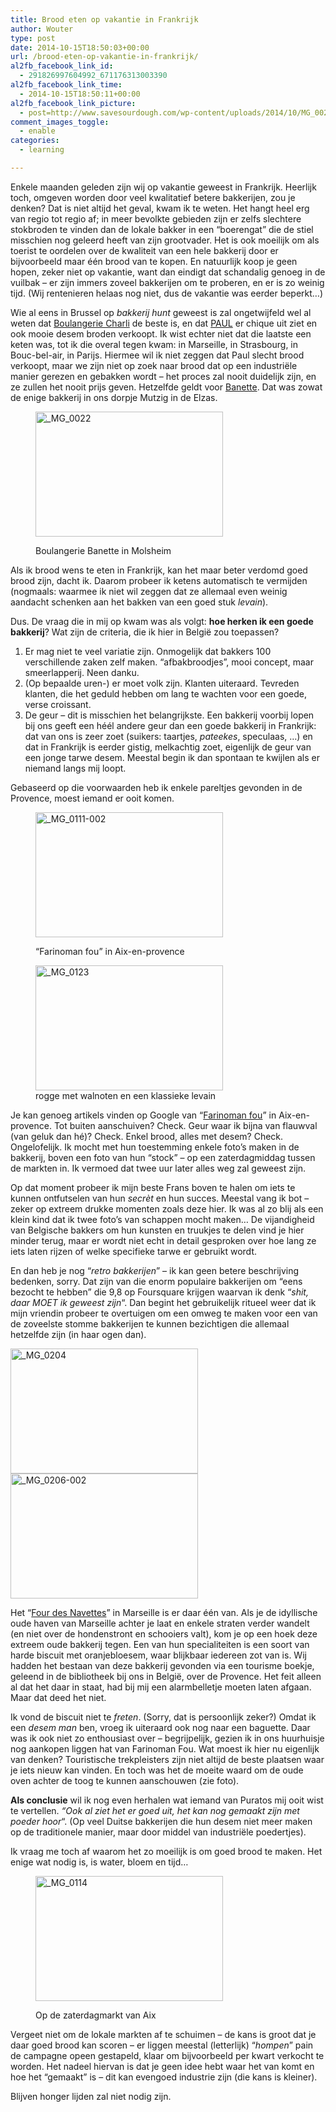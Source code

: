 ```yaml
---
title: Brood eten op vakantie in Frankrijk
author: Wouter
type: post
date: 2014-10-15T18:50:03+00:00
url: /brood-eten-op-vakantie-in-frankrijk/
al2fb_facebook_link_id:
  - 291826997604992_671176313003390
al2fb_facebook_link_time:
  - 2014-10-15T18:50:11+00:00
al2fb_facebook_link_picture:
  - post=http://www.savesourdough.com/wp-content/uploads/2014/10/MG_0022-300x200.jpg
comment_images_toggle:
  - enable
categories:
  - learning

---
```

Enkele maanden geleden zijn wij op vakantie geweest in Frankrijk. Heerlijk toch, omgeven worden door veel kwalitatief betere bakkerijen, zou je denken? Dat is niet altijd het geval, kwam ik te weten. Het hangt heel erg van regio tot regio af; in meer bevolkte gebieden zijn er zelfs slechtere stokbroden te vinden dan de lokale bakker in een &#8220;boerengat&#8221; die de stiel misschien nog geleerd heeft van zijn grootvader. Het is ook moeilijk om als toerist te oordelen over de kwaliteit van een hele bakkerij door er bijvoorbeeld maar één brood van te kopen. En natuurlijk koop je geen hopen, zeker niet op vakantie, want dan eindigt dat schandalig genoeg in de vuilbak &#8211; er zijn immers zoveel bakkerijen om te proberen, en er is zo weinig tijd. (Wij rentenieren helaas nog niet, dus de vakantie was eerder beperkt&#8230;)

Wie al eens in Brussel op _bakkerij hunt_ geweest is zal ongetwijfeld wel al weten dat [Boulangerie Charli][1] de beste is, en dat [PAUL][2] er chique uit ziet en ook mooie desem broden verkoopt. Ik wist echter niet dat die laatste een keten was, tot ik die overal tegen kwam: in Marseille, in Strasbourg, in Bouc-bel-air, in Parijs. Hiermee wil ik niet zeggen dat Paul slecht brood verkoopt, maar we zijn niet op zoek naar brood dat op een industriële manier gerezen en gebakken wordt &#8211; het proces zal nooit duidelijk zijn, en ze zullen het nooit prijs geven. Hetzelfde geldt voor [Banette][3]. Dat was zowat de enige bakkerij in ons dorpje Mutzig in de Elzas.<figure id="attachment_736" style="width: 300px" class="wp-caption aligncenter">

[<img class="wp-image-736 size-medium" src="http://www.redzuurdesem.be/wp-content/uploads/2014/10/MG_0022-300x200.jpg" alt="_MG_0022" width="300" height="200" srcset="http://www.redzuurdesem.be/wp-content/uploads/2014/10/MG_0022-300x200.jpg 300w, http://www.redzuurdesem.be/wp-content/uploads/2014/10/MG_0022.jpg 1024w" sizes="(max-width: 300px) 100vw, 300px" />][4]<figcaption class="wp-caption-text">Boulangerie Banette in Molsheim</figcaption></figure> 

Als ik brood wens te eten in Frankrijk, kan het maar beter verdomd goed brood zijn, dacht ik. Daarom probeer ik ketens automatisch te vermijden (nogmaals: waarmee ik niet wil zeggen dat ze allemaal even weinig aandacht schenken aan het bakken van een goed stuk _levain_).

Dus. De vraag die in mij op kwam was als volgt: **hoe herken ik een goede bakkerij**? Wat zijn de criteria, die ik hier in België zou toepassen?

  1. Er mag niet te veel variatie zijn. Onmogelijk dat bakkers 100 verschillende zaken zelf maken. &#8220;afbakbroodjes&#8221;, mooi concept, maar smeerlapperij. Neen danku.
  2. (Op bepaalde uren-) er moet volk zijn. Klanten uiteraard. Tevreden klanten, die het geduld hebben om lang te wachten voor een goede, verse croissant.
  3. De geur &#8211; dit is misschien het belangrijkste. Een bakkerij voorbij lopen bij ons geeft een héél andere geur dan een goede bakkerij in Frankrijk: dat van ons is zeer zoet (suikers: taartjes, _pateekes_, speculaas, &#8230;) en dat in Frankrijk is eerder gistig, melkachtig zoet, eigenlijk de geur van een jonge tarwe desem. Meestal begin ik dan spontaan te kwijlen als er niemand langs mij loopt.

Gebaseerd op die voorwaarden heb ik enkele pareltjes gevonden in de Provence, moest iemand er ooit komen.<figure id="attachment_737" style="width: 300px" class="wp-caption aligncenter">

[<img class="wp-image-737 size-medium" src="http://www.redzuurdesem.be/wp-content/uploads/2014/10/MG_0111-002-300x200.jpg" alt="_MG_0111-002" width="300" height="200" srcset="http://www.redzuurdesem.be/wp-content/uploads/2014/10/MG_0111-002-300x200.jpg 300w, http://www.redzuurdesem.be/wp-content/uploads/2014/10/MG_0111-002.jpg 1024w" sizes="(max-width: 300px) 100vw, 300px" />][5]<figcaption class="wp-caption-text">&#8220;Farinoman fou&#8221; in Aix-en-provence</figcaption></figure> <figure id="attachment_739" style="width: 300px" class="wp-caption aligncenter">[<img class="wp-image-739 size-medium" src="http://www.redzuurdesem.be/wp-content/uploads/2014/10/MG_0123-300x200.jpg" alt="_MG_0123" width="300" height="200" srcset="http://www.redzuurdesem.be/wp-content/uploads/2014/10/MG_0123-300x200.jpg 300w, http://www.redzuurdesem.be/wp-content/uploads/2014/10/MG_0123.jpg 1024w" sizes="(max-width: 300px) 100vw, 300px" />][6]<figcaption class="wp-caption-text">rogge met walnoten en een klassieke levain</figcaption></figure> 

Je kan genoeg artikels vinden op Google van &#8220;[Farinoman fou][7]&#8221; in Aix-en-provence. Tot buiten aanschuiven? Check. Geur waar ik bijna van flauwval (van geluk dan hé)? Check. Enkel brood, alles met desem? Check. Ongelofelijk. Ik mocht met hun toestemming enkele foto&#8217;s maken in de bakkerij, boven een foto van hun &#8220;stock&#8221; &#8211; op een zaterdagmiddag tussen de markten in. Ik vermoed dat twee uur later alles weg zal geweest zijn.

Op dat moment probeer ik mijn beste Frans boven te halen om iets te kunnen ontfutselen van hun _secrèt_ en hun succes. Meestal vang ik bot &#8211; zeker op extreem drukke momenten zoals deze hier. Ik was al zo blij als een klein kind dat ik twee foto&#8217;s van schappen mocht maken&#8230; De vijandigheid van Belgische bakkers om hun kunsten en truukjes te delen vind je hier minder terug, maar er wordt niet echt in detail gesproken over hoe lang ze iets laten rijzen of welke specifieke tarwe er gebruikt wordt.

En dan heb je nog &#8220;_retro bakkerijen_&#8221; &#8211; ik kan geen betere beschrijving bedenken, sorry. Dat zijn van die enorm populaire bakkerijen om &#8220;eens bezocht te hebben&#8221; die 9,8 op Foursquare krijgen waarvan ik denk &#8220;_shit, daar MOET ik geweest zijn_&#8220;. Dan begint het gebruikelijk ritueel weer dat ik mijn vriendin probeer te overtuigen om een omweg te maken voor een van de zoveelste stomme bakkerijen te kunnen bezichtigen die allemaal hetzelfde zijn (in haar ogen dan).

[<img class="aligncenter size-medium wp-image-740" src="http://www.redzuurdesem.be/wp-content/uploads/2014/10/MG_0204-300x200.jpg" alt="_MG_0204" width="300" height="200" srcset="http://www.redzuurdesem.be/wp-content/uploads/2014/10/MG_0204-300x200.jpg 300w, http://www.redzuurdesem.be/wp-content/uploads/2014/10/MG_0204.jpg 1024w" sizes="(max-width: 300px) 100vw, 300px" />][8] [<img class="aligncenter size-medium wp-image-741" src="http://www.redzuurdesem.be/wp-content/uploads/2014/10/MG_0206-002-300x200.jpg" alt="_MG_0206-002" width="300" height="200" srcset="http://www.redzuurdesem.be/wp-content/uploads/2014/10/MG_0206-002-300x200.jpg 300w, http://www.redzuurdesem.be/wp-content/uploads/2014/10/MG_0206-002.jpg 1024w" sizes="(max-width: 300px) 100vw, 300px" />][9]

Het &#8220;[Four des Navettes][10]&#8221; in Marseille is er daar één van. Als je de idyllische oude haven van Marseille achter je laat en enkele straten verder wandelt (en niet over de hondenstront en schooiers valt), kom je op een hoek deze extreem oude bakkerij tegen. Een van hun specialiteiten is een soort van harde biscuit met oranjebloesem, waar blijkbaar iedereen zot van is. Wij hadden het bestaan van deze bakkerij gevonden via een tourisme boekje, geleend in de bibliotheek bij ons in België, over de Provence. Het feit alleen al dat het daar in staat, had bij mij een alarmbelletje moeten laten afgaan. Maar dat deed het niet.

Ik vond de biscuit niet te _freten_. (Sorry, dat is persoonlijk zeker?) Omdat ik een _desem man_ ben, vroeg ik uiteraard ook nog naar een baguette. Daar was ik ook niet zo enthousiast over &#8211; begrijpelijk, gezien ik in ons huurhuisje nog aankopen liggen hat van Farinoman Fou. Wat moest ik hier nu eigenlijk van denken? Touristische trekpleisters zijn niet altijd de beste plaatsen waar je iets nieuw kan vinden. En toch was het de moeite waard om de oude oven achter de toog te kunnen aanschouwen (zie foto).

**Als conclusie** wil ik nog even herhalen wat iemand van Puratos mij ooit wist te vertellen. _&#8220;Ook al ziet het er goed uit, het kan nog gemaakt zijn met poeder hoor_&#8220;. (Op veel Duitse bakkerijen die hun desem niet meer maken op de traditionele manier, maar door middel van industriële poedertjes).
  
Ik vraag me toch af waarom het zo moeilijk is om goed brood te maken. Het enige wat nodig is, is water, bloem en tijd&#8230;<figure id="attachment_738" style="width: 300px" class="wp-caption aligncenter">

[<img class="wp-image-738 size-medium" src="http://www.redzuurdesem.be/wp-content/uploads/2014/10/MG_0114-300x200.jpg" alt="_MG_0114" width="300" height="200" srcset="http://www.redzuurdesem.be/wp-content/uploads/2014/10/MG_0114-300x200.jpg 300w, http://www.redzuurdesem.be/wp-content/uploads/2014/10/MG_0114.jpg 1024w" sizes="(max-width: 300px) 100vw, 300px" />][11]<figcaption class="wp-caption-text">Op de zaterdagmarkt van Aix</figcaption></figure> 

Vergeet niet om de lokale markten af te schuimen &#8211; de kans is groot dat je daar goed brood kan scoren &#8211; er liggen meestal (letterlijk) &#8220;_hompen_&#8221; pain de campagne opeen gestapeld, klaar om bijvoorbeeld per kwart verkocht te worden. Het nadeel hiervan is dat je geen idee hebt waar het van komt en hoe het &#8220;gemaakt&#8221; is &#8211; dit kan evengoed industrie zijn (die kans is kleiner).

Blijven honger lijden zal niet nodig zijn.

 [1]: http://www.charliboulangerie.com/
 [2]: http://www.paul.fr/
 [3]: http://www.banette.fr/
 [4]: http://www.redzuurdesem.be/wp-content/uploads/2014/10/MG_0022.jpg
 [5]: http://www.redzuurdesem.be/wp-content/uploads/2014/10/MG_0111-002.jpg
 [6]: http://www.redzuurdesem.be/wp-content/uploads/2014/10/MG_0123.jpg
 [7]: http://www.citylocalnews.com/actualite/2013/02/12/il-mene-les-aixois-a-la-baguette
 [8]: http://www.redzuurdesem.be/wp-content/uploads/2014/10/MG_0204.jpg
 [9]: http://www.redzuurdesem.be/wp-content/uploads/2014/10/MG_0206-002.jpg
 [10]: http://www.fourdesnavettes.com/en/
 [11]: http://www.redzuurdesem.be/wp-content/uploads/2014/10/MG_0114.jpg